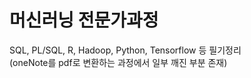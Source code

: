 # 머신러닝 전문가과정 
SQL, PL/SQL, R, Hadoop, Python, Tensorflow 등 필기정리<br>
(oneNote를 pdf로 변환하는 과정에서 일부 깨진 부분 존재)
